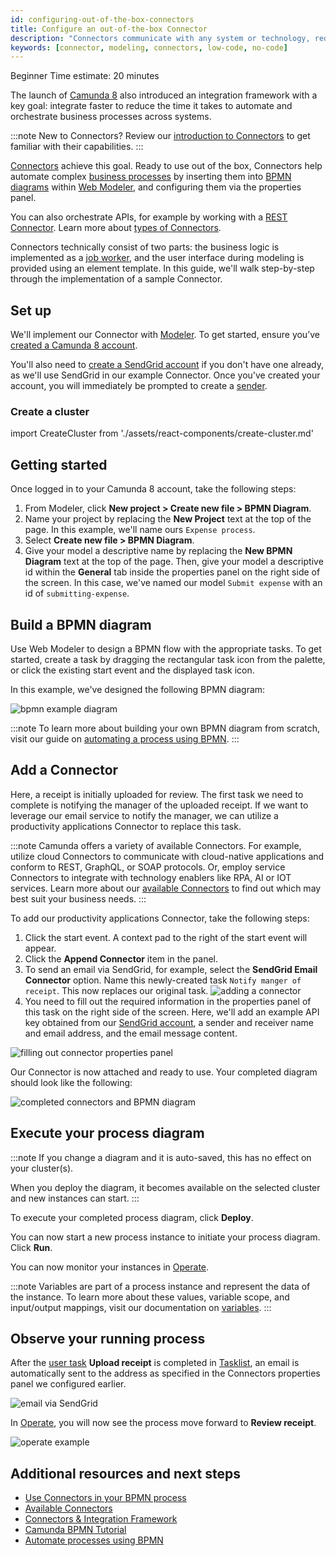 ```yaml
---
id: configuring-out-of-the-box-connectors
title: Configure an out-of-the-box Connector
description: "Connectors communicate with any system or technology, reducing the time it takes to automate and orchestrate business processes across systems."
keywords: [connector, modeling, connectors, low-code, no-code]
---
```


<span class="badge badge--beginner">Beginner</span>
<span class="badge badge--medium">Time estimate: 20 minutes</span>

The launch of [Camunda 8](../components/concepts/what-is-camunda-8.md) also introduced an integration framework with a key goal: integrate faster to reduce the time it takes to automate and orchestrate business processes across systems.

:::note
New to Connectors? Review our [introduction to Connectors](/docs/components/connectors/introduction.md) to get familiar with their capabilities.
:::

[Connectors](../components/connectors/introduction.md) achieve this goal. Ready to use out of the box, Connectors help automate complex [business processes](../components/concepts/processes.md) by inserting them into [BPMN diagrams](./automating-a-process-using-bpmn.md) within [Web Modeler](../components/modeler/about-modeler.md), and configuring them via the properties panel.

You can also orchestrate APIs, for example by working with a [REST Connector](/docs/guides/getting-started-orchestrate-apis.md). Learn more about [types of Connectors](/docs/components/connectors/connector-types.md).

Connectors technically consist of two parts: the business logic is implemented as a [job worker](../components/concepts/job-workers.md), and the user interface during modeling is provided using an element template. In this guide, we'll walk step-by-step through the implementation of a sample Connector.

## Set up

We'll implement our Connector with [Modeler](../components/modeler/about-modeler.md). To get started, ensure you’ve [created a Camunda 8 account](/guides/create-account.md).

You'll also need to [create a SendGrid account](https://signup.sendgrid.com/) if you don't have one already, as we'll use SendGrid in our example Connector. Once you've created your account, you will immediately be prompted to create a [sender](https://docs.sendgrid.com/ui/sending-email/senders).

### Create a cluster

import CreateCluster from './assets/react-components/create-cluster.md'

<CreateCluster/>

## Getting started

Once logged in to your Camunda 8 account, take the following steps:

1. From Modeler, click **New project > Create new file > BPMN Diagram**.
2. Name your project by replacing the **New Project** text at the top of the page. In this example, we'll name ours `Expense process`.
3. Select **Create new file > BPMN Diagram**.
4. Give your model a descriptive name by replacing the **New BPMN Diagram** text at the top of the page. Then, give your model a descriptive id within the **General** tab inside the properties panel on the right side of the screen. In this case, we've named our model `Submit expense` with an id of `submitting-expense`.

## Build a BPMN diagram

Use Web Modeler to design a BPMN flow with the appropriate tasks. To get started, create a task by dragging the rectangular task icon from the palette, or click the existing start event and the displayed task icon.

In this example, we've designed the following BPMN diagram:

![bpmn example diagram](./img/bpmn-expense-sample.png)

:::note
To learn more about building your own BPMN diagram from scratch, visit our guide on [automating a process using BPMN](./automating-a-process-using-bpmn.md).
:::

## Add a Connector

Here, a receipt is initially uploaded for review. The first task we need to complete is notifying the manager of the uploaded receipt. If we want to leverage our email service to notify the manager, we can utilize a productivity applications Connector to replace this task.

:::note
Camunda offers a variety of available Connectors. For example, utilize cloud Connectors to communicate with cloud-native applications and conform to REST, GraphQL, or SOAP protocols. Or, employ service Connectors to integrate with technology enablers like RPA, AI or IOT services. Learn more about our [available Connectors](../components/connectors/out-of-the-box-connectors/available-connectors-overview.md) to find out which may best suit your business needs.
:::

To add our productivity applications Connector, take the following steps:

1. Click the start event. A context pad to the right of the start event will appear.
2. Click the **Append Connector** item in the panel.
3. To send an email via SendGrid, for example, select the **SendGrid Email Connector** option. Name this newly-created task `Notify manger of receipt`. This now replaces our original task.
   ![adding a connector](./img/adding-connector.png)
4. You need to fill out the required information in the properties panel of this task on the right side of the screen. Here, we'll add an example API key obtained from our [SendGrid account](https://app.sendgrid.com/settings/api_keys), a sender and receiver name and email address, and the email message content.

![filling out connector properties panel](./img/connector-properties-panel.png)

Our Connector is now attached and ready to use. Your completed diagram should look like the following:

![completed connectors and BPMN diagram](./img/connectors-bpmn-diagram.png)

## Execute your process diagram

:::note
If you change a diagram and it is auto-saved, this has no effect on your cluster(s).

When you deploy the diagram, it becomes available on the selected cluster and new instances can start.
:::

To execute your completed process diagram, click **Deploy**.

You can now start a new process instance to initiate your process diagram. Click **Run**.

You can now monitor your instances in [Operate](components/operate/operate-introduction.md).

:::note
Variables are part of a process instance and represent the data of the instance. To learn more about these values, variable scope, and input/output mappings, visit our documentation on [variables](../components/concepts/variables.md).
:::

## Observe your running process

After the [user task](./getting-started-orchestrate-human-tasks.md) **Upload receipt** is completed in [Tasklist](../components/tasklist/introduction-to-tasklist.md), an email is automatically sent to the address as specified in the Connectors properties panel we configured earlier.

![email via SendGrid](./img/sendgrid-email.png)

In [Operate](../components/operate/operate-introduction.md), you will now see the process move forward to **Review receipt**.

![operate example](./img/operate-example.png)

## Additional resources and next steps

- [Use Connectors in your BPMN process](/docs/components/connectors/use-connectors/index.md)
- [Available Connectors](../components/connectors/out-of-the-box-connectors/available-connectors-overview.md)
- [Connectors & Integration Framework](https://camunda.com/platform/modeler/connectors/)
- [Camunda BPMN Tutorial](https://camunda.com/bpmn/)
- [Automate processes using BPMN](./automating-a-process-using-bpmn.md)
